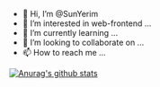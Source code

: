 - 👋 Hi, I’m @SunYerim
- 👀 I’m interested in web-frontend ...
- 🌱 I’m currently learning ...
- 💞️ I’m looking to collaborate on ...
- 📫 How to reach me ...

[![Anurag's github stats](https://github-readme-stats.vercel.app/api?username={SunYerim}&show_icons=true&theme={tokyonight})](https://github.com/{SunYerim}/github-readme-stats)
<!---
SunYerim/SunYerim is a ✨ special ✨ repository because its `README.md` (this file) appears on your GitHub profile.
You can click the Preview link to take a look at your changes.
--->

